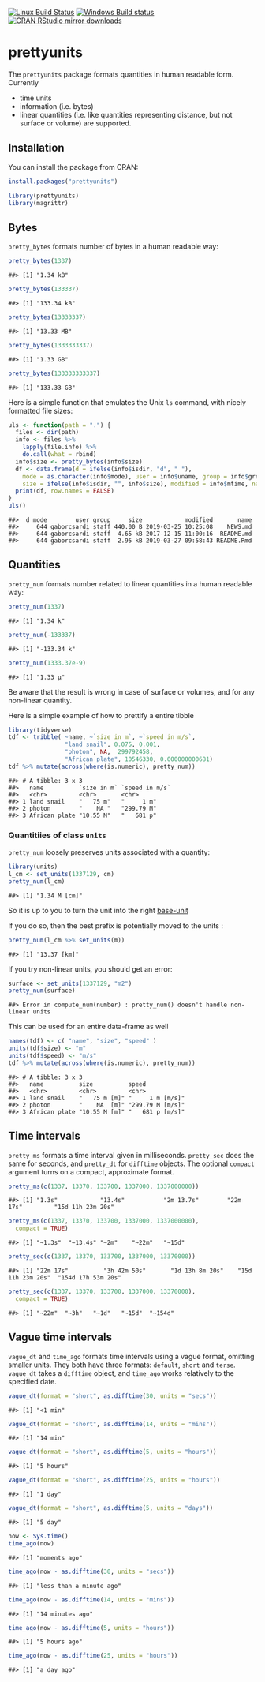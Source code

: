 


[![Linux Build Status](https://travis-ci.org/r-lib/prettyunits.svg?branch=master)](https://travis-ci.org/r-lib/prettyunits)
[![Windows Build status](https://ci.appveyor.com/api/projects/status/github/r-lib/prettyunits?svg=true)](https://ci.appveyor.com/project/gaborcsardi/prettyunits)
[![CRAN RStudio mirror downloads](http://cranlogs.r-pkg.org/badges/prettyunits)](https://CRAN.R-project.org/package=prettyunits)

# prettyunits

The `prettyunits` package formats quantities in human readable form. Currently
- time units 
- information (i.e. bytes) 
- linear quantities (i.e. like quantities representing distance, but not surface or volume)
are supported.

## Installation

You can install the package from CRAN:


```r
install.packages("prettyunits")
```


```r
library(prettyunits)
library(magrittr)
```

## Bytes

`pretty_bytes` formats number of bytes in a human readable way:


```r
pretty_bytes(1337)
```

```
##> [1] "1.34 kB"
```

```r
pretty_bytes(133337)
```

```
##> [1] "133.34 kB"
```

```r
pretty_bytes(13333337)
```

```
##> [1] "13.33 MB"
```

```r
pretty_bytes(1333333337)
```

```
##> [1] "1.33 GB"
```

```r
pretty_bytes(133333333337)
```

```
##> [1] "133.33 GB"
```

Here is a simple function that emulates the Unix `ls` command, with
nicely formatted file sizes:


```r
uls <- function(path = ".") {
  files <- dir(path)
  info <- files %>%
    lapply(file.info) %>%
    do.call(what = rbind)
  info$size <- pretty_bytes(info$size)
  df <- data.frame(d = ifelse(info$isdir, "d", " "),
	mode = as.character(info$mode), user = info$uname, group = info$grname,
    size = ifelse(info$isdir, "", info$size), modified = info$mtime, name = files)
  print(df, row.names = FALSE)
}
uls()
```

```
##>  d mode        user group     size            modified       name
##>     644 gaborcsardi staff 440.00 B 2019-03-25 10:25:08    NEWS.md
##>     644 gaborcsardi staff  4.65 kB 2017-12-15 11:00:16  README.md
##>     644 gaborcsardi staff  2.95 kB 2019-03-27 09:58:43 README.Rmd
```

## Quantities

`pretty_num` formats number related to linear quantities in a human readable way:

```r
pretty_num(1337)
```

```
##> [1] "1.34 k"
```

```r
pretty_num(-133337)
```

```
##> [1] "-133.34 k"
```

```r
pretty_num(1333.37e-9)
```

```
##> [1] "1.33 µ"
```
Be aware that the result is wrong in case of surface or volumes, and for any non-linear quantity.

Here is a simple example of how to prettify a entire tibble

```r
library(tidyverse)
tdf <- tribble( ~name, ~`size in m`, ~`speed in m/s`,
                "land snail", 0.075, 0.001,
                "photon", NA,  299792458,
                "African plate", 10546330, 0.000000000681)
tdf %>% mutate(across(where(is.numeric), pretty_num))
```

```
##> # A tibble: 3 x 3
##>   name          `size in m` `speed in m/s`
##>   <chr>         <chr>       <chr>         
##> 1 land snail    "   75 m"   "     1 m"    
##> 2 photon        "    NA "   "299.79 M"    
##> 3 African plate "10.55 M"   "   681 p"
```

### Quantitiies of class `units`

`pretty_num` loosely preserves units associated with a quantity: 

```r
library(units)
l_cm <- set_units(1337129, cm)
pretty_num(l_cm)
```

```
##> [1] "1.34 M [cm]"
```
So it is up to you to turn the unit into the right [base-unit](https://en.wikipedia.org/wiki/SI_base_unit)

If you do so, then the best prefix is potentially moved to the units : 

```r
pretty_num(l_cm %>% set_units(m))
```

```
##> [1] "13.37 [km]"
```

If you try non-linear units, you should get an error:
```r
surface <- set_units(1337129, "m2")
pretty_num(surface)
```

```
##> Error in compute_num(number) : pretty_num() doesn't handle non-linear units
```



This can be used for an entire data-frame as well

```r
names(tdf) <- c( "name", "size", "speed" )
units(tdf$size) <- "m"
units(tdf$speed) <- "m/s"
tdf %>% mutate(across(where(is.numeric), pretty_num))
```

```
##> # A tibble: 3 x 3
##>   name          size          speed           
##>   <chr>         <chr>         <chr>           
##> 1 land snail    "   75 m [m]" "     1 m [m/s]"
##> 2 photon        "    NA  [m]" "299.79 M [m/s]"
##> 3 African plate "10.55 M [m]" "   681 p [m/s]"
```

## Time intervals

`pretty_ms` formats a time interval given in milliseconds. `pretty_sec` does
the same for seconds, and `pretty_dt` for `difftime` objects. The optional
`compact` argument turns on a compact, approximate format.


```r
pretty_ms(c(1337, 13370, 133700, 1337000, 1337000000))
```

```
##> [1] "1.3s"            "13.4s"           "2m 13.7s"        "22m 17s"         "15d 11h 23m 20s"
```

```r
pretty_ms(c(1337, 13370, 133700, 1337000, 1337000000),
  compact = TRUE)
```

```
##> [1] "~1.3s"  "~13.4s" "~2m"    "~22m"   "~15d"
```

```r
pretty_sec(c(1337, 13370, 133700, 1337000, 13370000))
```

```
##> [1] "22m 17s"          "3h 42m 50s"       "1d 13h 8m 20s"    "15d 11h 23m 20s"  "154d 17h 53m 20s"
```

```r
pretty_sec(c(1337, 13370, 133700, 1337000, 13370000),
  compact = TRUE)
```

```
##> [1] "~22m"  "~3h"   "~1d"   "~15d"  "~154d"
```

## Vague time intervals

`vague_dt` and `time_ago` formats time intervals using a vague format,
omitting smaller units. They both have three formats: `default`, `short` and `terse`.
`vague_dt` takes a `difftime` object, and `time_ago` works relatively to the
specified date.


```r
vague_dt(format = "short", as.difftime(30, units = "secs"))
```

```
##> [1] "<1 min"
```

```r
vague_dt(format = "short", as.difftime(14, units = "mins"))
```

```
##> [1] "14 min"
```

```r
vague_dt(format = "short", as.difftime(5, units = "hours"))
```

```
##> [1] "5 hours"
```

```r
vague_dt(format = "short", as.difftime(25, units = "hours"))
```

```
##> [1] "1 day"
```

```r
vague_dt(format = "short", as.difftime(5, units = "days"))
```

```
##> [1] "5 day"
```


```r
now <- Sys.time()
time_ago(now)
```

```
##> [1] "moments ago"
```

```r
time_ago(now - as.difftime(30, units = "secs"))
```

```
##> [1] "less than a minute ago"
```

```r
time_ago(now - as.difftime(14, units = "mins"))
```

```
##> [1] "14 minutes ago"
```

```r
time_ago(now - as.difftime(5, units = "hours"))
```

```
##> [1] "5 hours ago"
```

```r
time_ago(now - as.difftime(25, units = "hours"))
```

```
##> [1] "a day ago"
```


